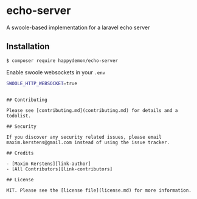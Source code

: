 # echo-server
A swoole-based implementation for a laravel echo server

## Installation

``` bash
$ composer require happydemon/echo-server
```

Enable swoole websockets in your `.env`

```bash
SWOOLE_HTTP_WEBSOCKET=true
```
```

## Contributing

Please see [contributing.md](contributing.md) for details and a todolist.

## Security

If you discover any security related issues, please email maxim.kerstens@gmail.com instead of using the issue tracker.

## Credits

- [Maxim Kerstens][link-author]
- [All Contributors][link-contributors]

## License

MIT. Please see the [license file](license.md) for more information.
